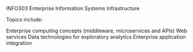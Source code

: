INFO303 Enterprise Information Systems Infrastructure

Topics include:

Enterprise computing concepts (middleware, microservices and APIs)
Web services
Data technologies for exploratory analytics
Enterprise application integration
